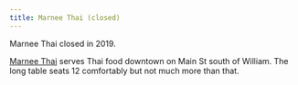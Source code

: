 ```yaml
---
title: Marnee Thai (closed)
---
```

Marnee Thai closed in 2019.

[Marnee Thai] serves Thai food downtown on Main St south
of William. The long table seats 12 comfortably but not much more than that.

[Marnee Thai]:http://www.marneethai-restaurant.com/
